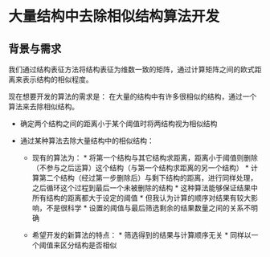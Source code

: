 # 大量结构中去除相似结构算法开发

## 背景与需求

我们通过结构表征方法将结构表征为维数一致的矩阵，通过计算矩阵之间的欧式距离来表示结构的相似程度。

现在想要开发的算法的需求是：
在大量的结构中有许多很相似的结构，通过一个算法来去除相似结构。

* 确定两个结构之间的距离小于某个阈值时将两结构视为相似结构
* 通过某种算法去除大量结构中的相似结构：

  * 现有的算法为：
        * 将第一个结构与其它结构求距离，距离小于阈值则删除（不参与之后运算）这个结构（与第一个结构求距离的另一个结构）
        * 计算第二个结构（经过第一步删除后）与剩下结构的距离，进行同样处理，之后循环这个过程到最后一个未被删除的结构
        * 这种算法能够保证结果中所有结构的距离都大于设定的阈值
        * 但我认为计算的顺序对结果有较大影响，不是很科学
        * 设置的阈值与最后筛选剩余的结果数量之间的关系不明确

  * 希望开发的新算法的特点：
        * 筛选得到的结果与计算顺序无关
        * 同样以一个阈值来区分结构是否相似